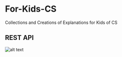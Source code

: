 # For-Kids-CS
Collections and Creations of Explanations for Kids of CS

## REST API
![alt text](https://d32myzxfxyl12w.cloudfront.net/images/ckeditor_assets/pictures/276/content_request_methods.png)

